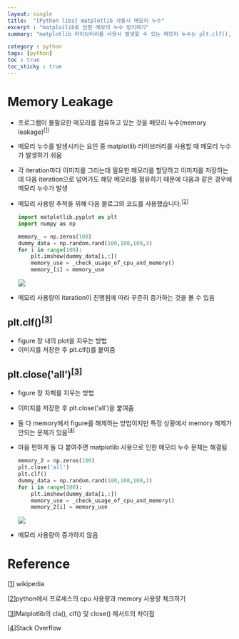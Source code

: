 ```yaml
---
layout: single
title:  "[Python libs] matplotlib 사용시 메모리 누수"
excerpt : "matploilib로 인한 메모리 누수 방지하기"
summary: "matplotlib 라이브러리를 사용시 발생할 수 있는 메모리 누수는 plt.clf(), plt.close('all')로 방지할 수 있다."

category : python
tags: [python]
toc : true
toc_sticky : true
---
```

# Memory Leakage

- 프로그램이 불필요한 메모리를 점유하고 있는 것을 메모리 누수(memory leakage)<sup>[[1]]
- 메모리 누수를 발생시키는 요인 중 matplotlib 라이브러리를 사용할 때 메모리 누수가 발생하기 쉬움
- 각 iteration마다 이미지를 그리는데 필요한 메모리를 할당하고 이미지를 저장하는데 다음 iteration으로 넘어가도 해당 메모리를 점유하기 때문에 다음과 같은 경우에 메모리 누수가 발생
- 메모리 사용량 추적을 위해 다음 블로그의 코드를 사용했습니다.<sup>[[2]]

    ```python
    import matplotlib.pyplot as plt
    import numpy as np

    memory_ = np.zeros(100)
    dummy_data = np.random.rand(100,100,100,3)
    for i in range(100):
        plt.imshow(dummy_data[i,:])
        memory_use = _check_usage_of_cpu_and_memory()
        memory_[i] = memory_use
    ```
    <img src = '{{site.url}}/assets/img/memory_leak_y.png' align = 'center'>

- 메모리 사용량이 iteration이 진행됨에 따라 꾸준히 증가하는 것을 볼 수 있음

## plt.clf()<sup>[[3]]

- figure 창 내의 plot을 지우는 방법
- 이미지를 저장한 후 plt.clf()를 붙여줌

## plt.close('all')<sup>[[3]]

- figure 창 자체를 지우는 방법
- 이미지를 저장한 후 plt.close('all')을 붙여줌

- 둘 다 memory에서 figure를 해제하는 방법이지만 특정 상황에서 memory 해제가 안되는 문제가 있음<sup>[[4]]</sup>
- 마음 편하게 둘 다 붙여주면 matplotlib 사용으로 인한 메모리 누수 문제는 해결됨
    ```python
    memory_2 = np.zeros(100)
    plt.close('all')
    plt.clf()
    dummy_data = np.random.rand(100,100,100,3)
    for i in range(100):
        plt.imshow(dummy_data[i,:])
        memory_use = _check_usage_of_cpu_and_memory()
        memory_2[i] = memory_use
    ```
    <img src = '{{site.url}}/assets/img/memory_leak_n.png' align = 'center'>
- 메모리 사용량이 증가하지 않음

# Reference

[[1]] wikipedia

[[2]]python에서 프로세스의 cpu 사용량과 memory 사용량 체크하기

[[3]]Matplotlib의 cla(), clf() 및 close() 메서드의 차이점

[[4]]Stack Overflow

[1]: https://ko.wikipedia.org/wiki/%EB%A9%94%EB%AA%A8%EB%A6%AC_%EB%88%84%EC%88%98
[2]: https://helloyjam.github.io/python/check-cpu-and-memory/
[3]: https://www.delftstack.com/ko/howto/matplotlib/differences-between-cla-clf-and-close-method-in-matplotlib/
[4]: https://stackoverflow.com/questions/7101404/how-can-i-release-memory-after-creating-matplotlib-figures